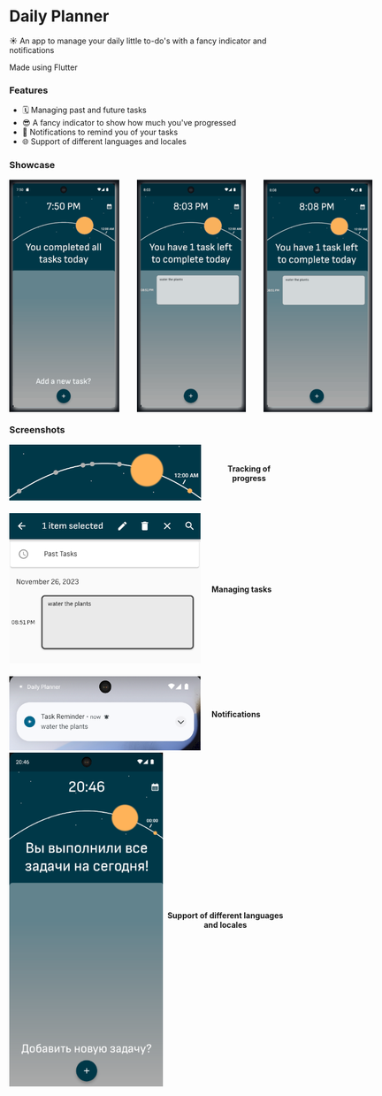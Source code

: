 # Daily Planner

☀️ An app to manage your daily little to-do's with a fancy indicator and notifications

Made using Flutter

### Features
- 🗓️ Managing past and future tasks
- 😎 A fancy indicator to show how much you've progressed
- 🔔 Notifications to remind you of your tasks
- 🌐 Support of different languages and locales

### Showcase
<div style="display: flex; gap: 2rem; align-items: center;">
  <img src="screenshots/first.gif" alt="Adding a task" width="200" height="420" />
  <img src="screenshots/second.gif" alt="Deleting and Editing" width="200" height="420" />
  <img src="screenshots/third.gif" alt="A Fun Feature" width="200" height="420" />
</div>

### Screenshots

<div style="display: flex; flex-direction: column; align-items: left; justify-content: center; text-align: center;">
  <div style="display: flex; align-items: center; margin-bottom: 20px;">
    <div>
      <img src="screenshots/s1.png" alt="Progress tracking" style="margin-right: 20px;" />
    </div>

  <div style="display: flex; flex-direction: column; align-items: flex-start;">
    <b>Tracking of progress</b>
    </div>
  </div>

  <div style="display: flex; align-items: center; margin-bottom: 20px;">
    <div>
      <img src="screenshots/s2.png" alt="Managing tasks" style="margin-right: 20px;" />
    </div>

  <div style="display: flex; flex-direction: column; align-items: flex-start;">
    <b>Managing tasks</b>
  </div>
  </div>

  <div style="display: flex; align-items: center;">
    <div>
      <img src="screenshots/s3.png" alt="Notifications" style="margin-right: 20px;" />
    </div>

  <div style="display: flex; flex-direction: column; align-items: flex-start;">
    <b>Notifications</b>
  </div>
  </div>

  <div style="display: flex; align-items: center; margin-bottom: 20px;">
    <div>
      <img src="screenshots/s4.png" alt="Support of different locales" style="margin-right: 20px;" />
    </div>

  <div style="display: flex; flex-direction: column; align-items: flex-start;">
    <b>Support of different languages and locales</b>
  </div>
  </div>

</div>








